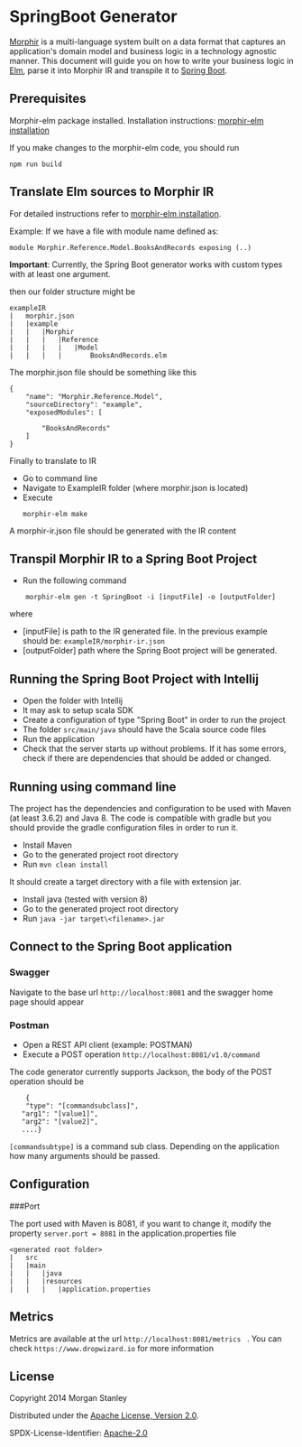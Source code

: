 # SpringBoot Generator

[Morphir](https://github.com/finos/morphir) is a multi-language system built on a data format that captures an 
application's domain model and business logic in a technology agnostic manner. This document will guide you on 
how to write your business logic in [Elm](https://elm-lang.org/), parse it into Morphir IR and transpile 
it to [Spring Boot](https://spring.io/projects/spring-boot/).

## Prerequisites

Morphir-elm package installed. Installation instructions: [morphir-elm installation](Readme.md)

If you make changes to the morphir-elm code, you should run

```
npm run build
``` 

## Translate Elm sources to Morphir IR

For detailed instructions refer to [morphir-elm installation](Readme.md).

Example:
If we have a file with module name defined as: 
```
module Morphir.Reference.Model.BooksAndRecords exposing (..)
```
**Important**: Currently, the Spring Boot generator works with custom types with at least one argument.

then our folder structure might be
```
exampleIR
|   morphir.json
|   |example
|   |   |Morphir
|   |   |   |Reference
|   |   |   |   |Model
|   |   |   |       BooksAndRecords.elm
```                 

The morphir.json file should be something like this

```
{
    "name": "Morphir.Reference.Model",
    "sourceDirectory": "example",
    "exposedModules": [

        "BooksAndRecords"
    ]
}  
```

Finally to translate to IR
- Go to command line
- Navigate to ExampleIR folder (where morphir.json is located)
- Execute
    ```
    morphir-elm make
    ```
A morphir-ir.json file should be generated with the IR content

## Transpil Morphir IR to a Spring Boot Project


- Run the following command

```
    morphir-elm gen -t SpringBoot -i [inputFile] -o [outputFolder]
```
where
- [inputFile] is path to the IR generated file. In the previous example should be: ``` exampleIR/morphir-ir.json ```
- [outputFolder] path where the Spring Boot project will be generated.
   
## Running the Spring Boot Project with Intellij

- Open the folder with Intellij
- It may ask to setup scala SDK
- Create a configuration of type "Spring Boot" in order to run the project
- The folder ```src/main/java``` should have the Scala source code files
- Run the application 
- Check that the server starts up without problems. If it has some errors, check if there are dependencies that should be added or changed.

## Running using command line

The project has the dependencies and configuration to be used with Maven (at least 3.6.2) and Java 8. The code is compatible with gradle but you should provide the gradle configuration files in order to run it.
- Install Maven
- Go to the generated project root directory
- Run ```mvn clean install```

It should create a target directory with a file with extension jar.
- Install java (tested with version 8)
- Go to the generated project root directory
- Run ```java -jar target\<filename>.jar```


## Connect to the Spring Boot application
### Swagger
Navigate to the base url ```http://localhost:8081``` and the swagger home page should appear

### Postman
- Open a REST API client (example: POSTMAN)
- Execute a POST operation ```http://localhost:8081/v1.0/command```

The code generator currently supports Jackson, the body of the POST operation should be
``` 
    {
    "type": "[commandsubclass]",
   "arg1": "[value1]",
   "arg2": "[value2]",
   ....}
```
```[commandsubtype]``` is a command sub class. Depending on the application how many arguments should be passed.

## Configuration
###Port

The port used with Maven is 8081, if you want to change it, modify the property
``` server.port = 8081 ``` in the application.properties file 


```
<generated root folder>
|   src
|   |main
|   |   |java
|   |   |resources
|   |   |   |application.properties
```

## Metrics
Metrics are available at the url ```http://localhost:8081/metrics ``` .
You can check ```https://www.dropwizard.io``` for more information

## License

Copyright 2014 Morgan Stanley

Distributed under the [Apache License, Version 2.0](http://www.apache.org/licenses/LICENSE-2.0).

SPDX-License-Identifier: [Apache-2.0](https://spdx.org/licenses/Apache-2.0)

